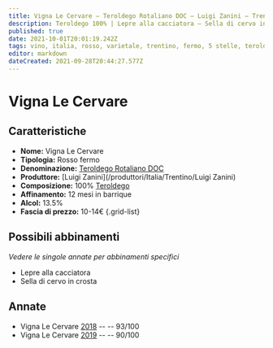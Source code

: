 ```yaml
---
title: Vigna Le Cervare – Teroldego Rotaliano DOC – Luigi Zanini – Trentino (IT) – 10-14€ – 4★-5★
description: Teroldego 100% | Lepre alla cacciatora – Sella di cervo in crosta di erbe
published: true
date: 2021-10-01T20:01:19.242Z
tags: vino, italia, rosso, varietale, trentino, fermo, 5 stelle, teroldego, Prezzi: 10-14€, lepre alla cacciatora, Sella di cervo in crosta
editor: markdown
dateCreated: 2021-09-28T20:44:27.577Z
---
```


# Vigna Le Cervare

## Caratteristiche
- **Nome:** Vigna Le Cervare 
- **Tipologia:** Rosso fermo
- **Denominazione:** [Teroldego Rotaliano DOC](/denominazioni/Italia/Trentino/DOC/Vigneti-delle-Dolomiti)
- **Produttore:** [Luigi Zanini](/produttori/Italia/Trentino/Luigi Zanini) 
- **Composizione:** 100% [Teroldego](/vitigni/Italia/bacca-nera/teroldego)
- **Affinamento:** 12 mesi in barrique 
- **Alcol:** 13.5%
- **Fascia di prezzo:** 10-14€
{.grid-list}




## Possibili abbinamenti
*Vedere le singole annate per abbinamenti specifici*

- Lepre alla cacciatora
- Sella di cervo in crosta

## Annate

- Vigna Le Cervare [2018](vini/Italia/Trentino/Luigi-Zanini/Vigna-Le-Cervare/2018) -- <span class="star-5"></span> -- 93/100
- Vigna Le Cervare [2019](vini/Italia/Trentino/Luigi-Zanini/Vigna-Le-Cervare/2019) -- <span class="star-4"></span> -- 90/100

